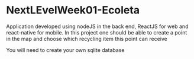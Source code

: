 # NextLEvelWeek01-Ecoleta
Application developed using nodeJS in the back end, ReactJS for web and react-native for mobile. In this project one should be able to create a point in the map and choose which recycling item this point can receive

You will need to create your own sqlite database
